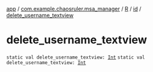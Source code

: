 [app](../../../index.md) / [com.example.chaosruler.msa_manager](../../index.md) / [R](../index.md) / [id](index.md) / [delete_username_textview](.)

# delete_username_textview

`static val delete_username_textview: `[`Int`](https://kotlinlang.org/api/latest/jvm/stdlib/kotlin/-int/index.html)
`static val delete_username_textview: `[`Int`](https://kotlinlang.org/api/latest/jvm/stdlib/kotlin/-int/index.html)